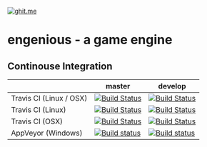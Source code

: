 [![ghit.me](https://ghit.me/badge.svg?repo=jvbsl/engenious)](https://ghit.me/repo/jvbsl/engenious)
# engenious - a game engine

## Continouse Integration

|  | master | develop |
| --- | ----- | ---- |
| Travis CI (Linux / OSX) | [![Build Status](https://travis-ci.org/OctoAwesome/engenious.svg?branch=master)](https://travis-ci.org/OctoAwesome/engenious) | [![Build Status](https://travis-ci.org/OctoAwesome/engenious.svg?branch=develop)](https://travis-ci.org/OctoAwesome/engenious)|
| Travis CI (Linux) | [![Build Status](https://travis-ci-job-status.herokuapp.com/badge/OctoAwesome/engenious/master/linux)](https://travis-ci.org/OctoAwesome/engenious) | [![Build Status](https://travis-ci-job-status.herokuapp.com/badge/OctoAwesome/engenious/develop/linux)](https://travis-ci.org/OctoAwesome/engenious)|
| Travis CI (OSX) | [![Build Status](https://travis-ci-job-status.herokuapp.com/badge/OctoAwesome/engenious/master/osx)](https://travis-ci.org/OctoAwesome/engenious) | [![Build Status](https://travis-ci-job-status.herokuapp.com/badge/OctoAwesome/engenious/develop/osx)](https://travis-ci.org/OctoAwesome/engenious)|
| AppVeyor (Windows) | [![Build status](https://ci.appveyor.com/api/projects/status/mutv7as0ly1xynka/branch/master?svg=true)](https://ci.appveyor.com/project/reicheltp/engenious/branch/master) | [![Build status](https://ci.appveyor.com/api/projects/status/mutv7as0ly1xynka/branch/develop?svg=true)](https://ci.appveyor.com/project/reicheltp/engenious/branch/develop) |
